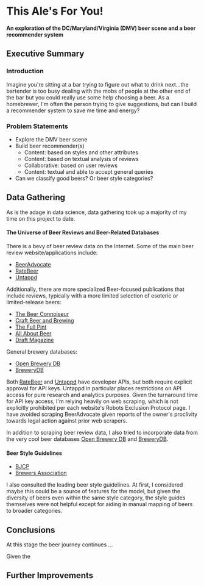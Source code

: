 # This Ale's For You!
<strong>An exploration of the DC/Maryland/Virginia (DMV) beer scene and a beer recommender system</strong>

## Executive Summary

### Introduction
Imagine you're sitting at a bar trying to figure out what to drink next...the bartender is too busy dealing with the mobs of people at the other end of the bar but you could really use some help choosing a beer. As a homebrewer, I'm often the person trying to give suggestions, but can I build a recommender system to save me time and energy?

### Problem Statements 
* Explore the DMV beer scene
* Build beer recommender(s)
  - Content: based on styles and other attributes
  - Content: based on textual analysis of reviews
  - Collaborative: based on user reviews
  - Content: textual and able to accept general queries
* Can we classify good beers? Or beer style categories?

## Data Gathering

As is the adage in data science, data gathering took up a majority of my time on this project to date.

#### The Universe of Beer Reviews and Beer-Related Databases

There is a bevy of beer review data on the Internet. Some of the main beer review website/applications include: 
* [BeerAdvocate](https://www.beeradvocate.com) 
* [RateBeer](https://www.ratebeer.com)
* [Untappd](https://untappd.com/home)

Additionally, there are more specialized Beer-focused publications that include reviews, typically with a more limited selection of esoteric or limited-release beers:
* [The Beer Connoiseur](https://beerconnoisseur.com)
* [Craft Beer and Brewing](https://beerandbrewing.com)
* [The Full Pint](https://thefullpint.com/beer-reviews/)
* [All About Beer](http://allaboutbeer.com)
* [Draft Magazine](https://draftmag.com)

General brewery databases:
* [Open Brewery DB](https://www.openbrewerydb.org)
* [BreweryDB](https://www.brewerydb.com/developers)

Both [RateBeer](https://www.ratebeer.com/api-documentation.asp) and [Untappd](https://untappd.com/api/register#) have developer APIs, but both require explicit approval for API keys. Untappd in particular places restrictions on API access for pure research and analytics purposes. Given the turnaround time for API key access, I'm relying heavily on web scraping, which is not explicitly prohibited per each website's Robots Exclusion Protocol page. I have avoided scraping BeerAdvocate given reports of the owner's proclivity towards legal action against prior web scrapers.

In addition to scraping beer review data, I also tried to incorporate data from the very cool beer databases [Open Brewery DB](https://www.openbrewerydb.org) and [BreweryDB](https://www.brewerydb.com).

#### Beer Style Guidelines

* [BJCP](https://www.bjcp.org/docs/2015_Guidelines_Beer.pdf)
* [Brewers Association](https://www.brewersassociation.org/press-releases/brewers-association-releases-2019-beer-style-guidelines/)

I also consulted the leading beer style guidelines. At first, I considered maybe this could be a source of features for the model, but given the diversity of beers even within the same style category, the style guides themselves were not helpful except for aiding in manual mapping of beers to broader categories.

## Conclusions

At this stage the beer journey continues ...

Given the 


## Further Improvements



